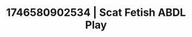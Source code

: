 ---
categories:
- AI-generated
- Erotic curves
- Queer kinks
- Latex & lace
- Flushed skin
- ASMR
- Cosplay
- Lover's breath
image: /assets/images/1746580902534.jpg
layout: post
seo:
  description: Featured content with exclusive Scat Fetish, ABDL Play. HD images available.
  keywords: Scat Fetish, ABDL Play
  og_image: /assets/images/1746580902534.jpg
  schema_type: VisualArtwork
tags:
- ABDL Play
- '#1746580902534'
- Scat Fetish
title: 1746580902534 | Scat Fetish ABDL Play
---